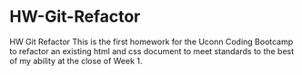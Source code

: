 # HW-Git-Refactor
HW Git Refactor
This is the first homework for the Uconn Coding Bootcamp to refactor an existing html and css document to meet standards to the best of my ability at the close of Week 1.
